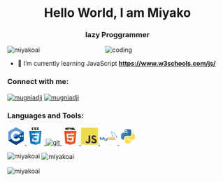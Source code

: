 <h1 align="center">Hello World, I am Miyako</h1>
<h3 align="center">lazy Proggrammer</h3>

<img align="right" alt="coding" width="280" src="https://media.istockphoto.com/id/1368359704/vector/sloth-programmer-working-on-laptop.jpg?s=612x612&w=0&k=20&c=icsryoqq8AcqKgHMw4TbVBtaZ3uZGQrD-VA_ZXlwT2g=" />

<p align="left"> <img src="https://komarev.com/ghpvc/?username=miyakoai&label=Profile%20views&color=0e75b6&style=flat" alt="miyakoai" /> </p>

- 🌱 I’m currently learning JavaScript **https://www.w3schools.com/js/**

<h3 align="left">Connect with me:</h3>
<p align="left">
<a href="https://linkedin.com/in/mugniadji" target="blank"><img align="center" src="https://raw.githubusercontent.com/rahuldkjain/github-profile-readme-generator/master/src/images/icons/Social/linked-in-alt.svg" alt="mugniadji" height="30" width="40" /></a>
<a href="https://instagram.com/mugniadji" target="blank"><img align="center" src="https://raw.githubusercontent.com/rahuldkjain/github-profile-readme-generator/master/src/images/icons/Social/instagram.svg" alt="mugniadji" height="30" width="40" /></a>
</p>

<h3 align="left">Languages and Tools:</h3>
<p align="left"> <a href="https://www.w3schools.com/cpp/" target="_blank" rel="noreferrer"> <img src="https://raw.githubusercontent.com/devicons/devicon/master/icons/cplusplus/cplusplus-original.svg" alt="cplusplus" width="40" height="40"/> </a> <a href="https://www.w3schools.com/css/" target="_blank" rel="noreferrer"> <img src="https://raw.githubusercontent.com/devicons/devicon/master/icons/css3/css3-original-wordmark.svg" alt="css3" width="40" height="40"/> </a> <a href="https://git-scm.com/" target="_blank" rel="noreferrer"> <img src="https://www.vectorlogo.zone/logos/git-scm/git-scm-icon.svg" alt="git" width="40" height="40"/> </a> <a href="https://www.w3.org/html/" target="_blank" rel="noreferrer"> <img src="https://raw.githubusercontent.com/devicons/devicon/master/icons/html5/html5-original-wordmark.svg" alt="html5" width="40" height="40"/> </a> <a href="https://developer.mozilla.org/en-US/docs/Web/JavaScript" target="_blank" rel="noreferrer"> <img src="https://raw.githubusercontent.com/devicons/devicon/master/icons/javascript/javascript-original.svg" alt="javascript" width="40" height="40"/> </a> <a href="https://www.mysql.com/" target="_blank" rel="noreferrer"> <img src="https://raw.githubusercontent.com/devicons/devicon/master/icons/mysql/mysql-original-wordmark.svg" alt="mysql" width="40" height="40"/> </a> <a href="https://www.python.org" target="_blank" rel="noreferrer"> <img src="https://raw.githubusercontent.com/devicons/devicon/master/icons/python/python-original.svg" alt="python" width="40" height="40"/> </a> </p>

<p><img align="left" src="https://github-readme-stats.vercel.app/api/top-langs?username=miyakoai&show_icons=true&locale=en&layout=compact" alt="miyakoai" /></p>

<p>&nbsp;<img align="center" src="https://github-readme-stats.vercel.app/api?username=miyakoai&show_icons=true&locale=en" alt="miyakoai" /></p>

<p><img align="center" src="https://github-readme-streak-stats.herokuapp.com/?user=miyakoai&" alt="miyakoai" /></p>
